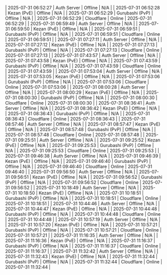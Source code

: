 
| 2025-07-31 06:52:27 | Auth Server | Offline | N/A |
| 2025-07-31 06:52:28 | Kezan (PvE) | Offline | N/A |
| 2025-07-31 06:52:29 | Gurubashi (PvP) | Offline | N/A |
| 2025-07-31 06:52:29 | Cloudflare | Online | 2025-07-31 06:52:29 |
| 2025-07-31 06:59:49 | Auth Server | Offline | N/A |
| 2025-07-31 06:59:50 | Kezan (PvE) | Offline | N/A |
| 2025-07-31 06:59:51 | Gurubashi (PvP) | Offline | N/A |
| 2025-07-31 06:59:51 | Cloudflare | Online | 2025-07-31 06:59:51 |
| 2025-07-31 07:27:11 | Auth Server | Offline | N/A |
| 2025-07-31 07:27:12 | Kezan (PvE) | Offline | N/A |
| 2025-07-31 07:27:13 | Gurubashi (PvP) | Offline | N/A |
| 2025-07-31 07:27:13 | Cloudflare | Online | 2025-07-31 07:27:13 |
| 2025-07-31 07:43:57 | Auth Server | Offline | N/A |
| 2025-07-31 07:43:58 | Kezan (PvE) | Offline | N/A |
| 2025-07-31 07:43:59 | Gurubashi (PvP) | Offline | N/A |
| 2025-07-31 07:43:59 | Cloudflare | Online | 2025-07-31 07:43:59 |
| 2025-07-31 07:53:04 | Auth Server | Offline | N/A |
| 2025-07-31 07:53:05 | Kezan (PvE) | Offline | N/A |
| 2025-07-31 07:53:06 | Gurubashi (PvP) | Offline | N/A |
| 2025-07-31 07:53:06 | Cloudflare | Online | 2025-07-31 07:53:06 |
| 2025-07-31 08:00:28 | Auth Server | Offline | N/A |
| 2025-07-31 08:00:29 | Kezan (PvE) | Offline | N/A |
| 2025-07-31 08:00:30 | Gurubashi (PvP) | Offline | N/A |
| 2025-07-31 08:00:30 | Cloudflare | Online | 2025-07-31 08:00:30 |
| 2025-07-31 08:36:41 | Auth Server | Offline | N/A |
| 2025-07-31 08:36:42 | Kezan (PvE) | Offline | N/A |
| 2025-07-31 08:36:43 | Gurubashi (PvP) | Offline | N/A |
| 2025-07-31 08:36:43 | Cloudflare | Online | 2025-07-31 08:36:43 |
| 2025-07-31 08:57:46 | Auth Server | Offline | N/A |
| 2025-07-31 08:57:47 | Kezan (PvE) | Offline | N/A |
| 2025-07-31 08:57:48 | Gurubashi (PvP) | Offline | N/A |
| 2025-07-31 08:57:48 | Cloudflare | Online | 2025-07-31 08:57:48 |
| 2025-07-31 09:25:51 | Auth Server | Offline | N/A |
| 2025-07-31 09:25:52 | Kezan (PvE) | Offline | N/A |
| 2025-07-31 09:25:53 | Gurubashi (PvP) | Offline | N/A |
| 2025-07-31 09:25:53 | Cloudflare | Online | 2025-07-31 09:25:53 |
| 2025-07-31 09:46:38 | Auth Server | Offline | N/A |
| 2025-07-31 09:46:39 | Kezan (PvE) | Offline | N/A |
| 2025-07-31 09:46:40 | Gurubashi (PvP) | Offline | N/A |
| 2025-07-31 09:46:40 | Cloudflare | Online | 2025-07-31 09:46:40 |
| 2025-07-31 09:56:50 | Auth Server | Offline | N/A |
| 2025-07-31 09:56:51 | Kezan (PvE) | Offline | N/A |
| 2025-07-31 09:56:52 | Gurubashi (PvP) | Offline | N/A |
| 2025-07-31 09:56:52 | Cloudflare | Online | 2025-07-31 09:56:52 |
| 2025-07-31 10:18:49 | Auth Server | Offline | N/A |
| 2025-07-31 10:18:50 | Kezan (PvE) | Offline | N/A |
| 2025-07-31 10:18:51 | Gurubashi (PvP) | Offline | N/A |
| 2025-07-31 10:18:51 | Cloudflare | Online | 2025-07-31 10:18:51 |
| 2025-07-31 10:44:46 | Auth Server | Offline | N/A |
| 2025-07-31 10:44:47 | Kezan (PvE) | Offline | N/A |
| 2025-07-31 10:44:48 | Gurubashi (PvP) | Offline | N/A |
| 2025-07-31 10:44:48 | Cloudflare | Online | 2025-07-31 10:44:48 |
| 2025-07-31 10:57:19 | Auth Server | Offline | N/A |
| 2025-07-31 10:57:20 | Kezan (PvE) | Offline | N/A |
| 2025-07-31 10:57:21 | Gurubashi (PvP) | Offline | N/A |
| 2025-07-31 10:57:21 | Cloudflare | Online | 2025-07-31 10:57:21 |
| 2025-07-31 11:16:35 | Auth Server | Offline | N/A |
| 2025-07-31 11:16:36 | Kezan (PvE) | Offline | N/A |
| 2025-07-31 11:16:37 | Gurubashi (PvP) | Offline | N/A |
| 2025-07-31 11:16:37 | Cloudflare | Online | 2025-07-31 11:16:37 |
| 2025-07-31 11:32:42 | Auth Server | Offline | N/A |
| 2025-07-31 11:32:43 | Kezan (PvE) | Offline | N/A |
| 2025-07-31 11:32:44 | Gurubashi (PvP) | Offline | N/A |
| 2025-07-31 11:32:44 | Cloudflare | Online | 2025-07-31 11:32:44 |
